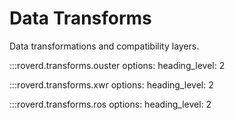 # Data Transforms

Data transformations and compatibility layers.

:::roverd.transforms.ouster
    options:
        heading_level: 2

:::roverd.transforms.xwr
    options:
        heading_level: 2

:::roverd.transforms.ros
    options:
        heading_level: 2
